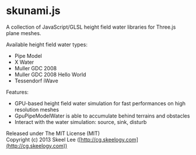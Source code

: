 skunami.js
=========

A collection of JavaScript/GLSL height field water libraries for Three.js plane meshes.

Available height field water types:

 * Pipe Model
 * X Water
 * Muller GDC 2008
 * Muller GDC 2008 Hello World
 * Tessendorf iWave

Features:

 * GPU-based height field water simulation for fast performances on high resolution meshes
 * GpuPipeModelWater is able to accumulate behind terrains and obstacles
 * Interact with the water simulation: source, sink, disturb

Released under The MIT License (MIT)<br/>
Copyright (c) 2013 Skeel Lee ([http://cg.skeelogy.com](http://cg.skeelogy.com))
